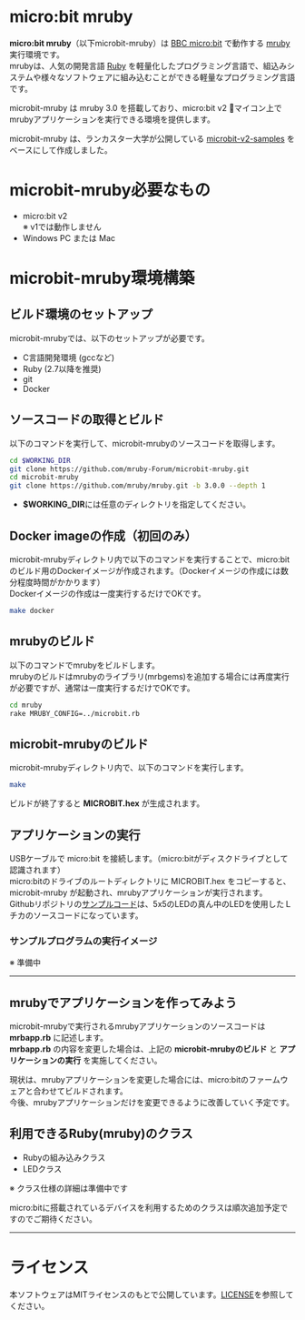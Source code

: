 # micro:bit mruby

**micro:bit mruby**（以下microbit-mruby）は [BBC micro:bit](https://microbit.org/) で動作する [mruby](https://mruby.org/) 実行環境です。  
mrubyは、人気の開発言語 [Ruby](https://www.ruby-lang.org/) を軽量化したプログラミング言語で、組込みシステムや様々なソフトウェアに組み込むことができる軽量なプログラミング言語です。

microbit-mruby は mruby 3.0 を搭載しており、micro:bit v2 マイコン上でmrubyアプリケーションを実行できる環境を提供します。

microbit-mruby は、ランカスター大学が公開している [microbit-v2-samples](https://github.com/lancaster-university/microbit-v2-samples) をベースにして作成しました。

# microbit-mruby必要なもの

- micro:bit v2  
  ※ v1では動作しません
- Windows PC または Mac

# microbit-mruby環境構築

## ビルド環境のセットアップ

microbit-mrubyでは、以下のセットアップが必要です。

- C言語開発環境 (gccなど)
- Ruby (2.7以降を推奨)
- git
- Docker

## ソースコードの取得とビルド

以下のコマンドを実行して、microbit-mrubyのソースコードを取得します。

```bash
cd $WORKING_DIR
git clone https://github.com/mruby-Forum/microbit-mruby.git
cd microbit-mruby
git clone https://github.com/mruby/mruby.git -b 3.0.0 --depth 1
```

- **$WORKING_DIR**には任意のディレクトリを指定してください。

## Docker imageの作成（初回のみ）

microbit-mrubyディレクトリ内で以下のコマンドを実行することで、micro:bitのビルド用のDockerイメージが作成されます。（Dockerイメージの作成には数分程度時間がかかります）  
Dockerイメージの作成は一度実行するだけでOKです。

```bash
make docker
```

## mrubyのビルド

以下のコマンドでmrubyをビルドします。  
mrubyのビルドはmrubyのライブラリ(mrbgems)を追加する場合には再度実行が必要ですが、通常は一度実行するだけでOKです。

```bash
cd mruby
rake MRUBY_CONFIG=../microbit.rb
```

## microbit-mrubyのビルド

microbit-mrubyディレクトリ内で、以下のコマンドを実行します。

```bash
make
```

ビルドが終了すると **MICROBIT.hex** が生成されます。

## アプリケーションの実行

USBケーブルで micro:bit を接続します。（micro:bitがディスクドライブとして認識されます）  
micro:bitのドライブのルートディレクトリに MICROBIT.hex をコピーすると、microbit-mruby が起動され、mrubyアプリケーションが実行されます。  
Githubリポジトリの[サンプルコード](mrbapp.rb)は、5x5のLEDの真ん中のLEDを使用したＬチカのソースコードになっています。

### サンプルプログラムの実行イメージ

※ 準備中

---

## mrubyでアプリケーションを作ってみよう

microbit-mrubyで実行されるmrubyアプリケーションのソースコードは **mrbapp.rb** に記述します。  
**mrbapp.rb** の内容を変更した場合は、上記の **microbit-mrubyのビルド** と **アプリケーションの実行** を実施してください。

現状は、mrubyアプリケーションを変更した場合には、micro:bitのファームウェアと合わせてビルドされます。  
今後、mrubyアプリケーションだけを変更できるように改善していく予定です。

## 利用できるRuby(mruby)のクラス

- Rubyの組み込みクラス
- LEDクラス

※ クラス仕様の詳細は準備中です

micro:bitに搭載されているデバイスを利用するためのクラスは順次追加予定ですのでご期待ください。

---

# ライセンス

本ソフトウェアはMITライセンスのもとで公開しています。[LICENSE](LICENSE)を参照してください。
